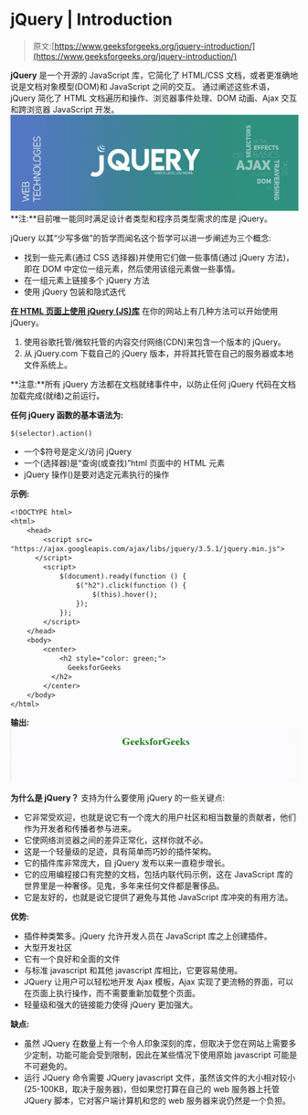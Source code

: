 # jQuery | Introduction

> 原文:[https://www.geeksforgeeks.org/jquery-introduction/](https://www.geeksforgeeks.org/jquery-introduction/)

**jQuery** 是一个开源的 JavaScript 库，它简化了 HTML/CSS 文档，或者更准确地说是文档对象模型(DOM)和 JavaScript 之间的交互。
通过阐述这些术语，jQuery 简化了 HTML 文档遍历和操作、浏览器事件处理、DOM 动画、Ajax 交互和跨浏览器 JavaScript 开发。
![](img/529c9c5d29a0ccde2c4a40a3e97de0a1.png)
**注:**目前唯一能同时满足设计者类型和程序员类型需求的库是 jQuery。

jQuery 以其“少写多做”的哲学而闻名这个哲学可以进一步阐述为三个概念:

*   找到一些元素(通过 CSS 选择器)并使用它们做一些事情(通过 jQuery 方法)，即在 DOM 中定位一组元素，然后使用该组元素做一些事情。
*   在一组元素上链接多个 jQuery 方法
*   使用 jQuery 包装和隐式迭代

<u>**在 HTML 页面上使用 jQuery (JS)库**</u>
在你的网站上有几种方法可以开始使用 jQuery。

1.  使用谷歌托管/微软托管的内容交付网络(CDN)来包含一个版本的 jQuery。
2.  从 jQuery.com 下载自己的 jQuery 版本，并将其托管在自己的服务器或本地文件系统上。

**注意:**所有 jQuery 方法都在文档就绪事件中，以防止任何 jQuery 代码在文档加载完成(就绪)之前运行。

**任何 jQuery 函数的基本语法为:**

```
$(selector).action()
```

*   一个$符号是定义/访问 jQuery
*   一个(选择器)是“查询(或查找)”html 页面中的 HTML 元素
*   jQuery 操作()是要对选定元素执行的操作

**示例:**

```
<!DOCTYPE html>
<html>
    <head>
        <script src=                
"https://ajax.googleapis.com/ajax/libs/jquery/3.5.1/jquery.min.js">
      </script>
        <script>
            $(document).ready(function () {
                $("h2").click(function () {
                    $(this).hover();
                });
            });
        </script>
    </head>
    <body>
        <center>
            <h2 style="color: green;">
              GeeksforGeeks
          </h2>
        </center>
    </body>
</html>
```

**输出:**
![](img/181197308ae5d448f0ca7227f37acd35.png)

**为什么是 jQuery？**
支持为什么要使用 jQuery 的一些关键点:

*   它非常受欢迎，也就是说它有一个庞大的用户社区和相当数量的贡献者，他们作为开发者和传播者参与进来。
*   它使网络浏览器之间的差异正常化，这样你就不必。
*   这是一个轻量级的足迹，具有简单而巧妙的插件架构。
*   它的插件库非常庞大，自 jQuery 发布以来一直稳步增长。
*   它的应用编程接口有完整的文档，包括内联代码示例，这在 JavaScript 库的世界里是一种奢侈。见鬼，多年来任何文件都是奢侈品。
*   它是友好的，也就是说它提供了避免与其他 JavaScript 库冲突的有用方法。

**优势:**

*   插件种类繁多。jQuery 允许开发人员在 JavaScript 库之上创建插件。
*   大型开发社区
*   它有一个良好和全面的文件
*   与标准 javascript 和其他 javascript 库相比，它更容易使用。
*   JQuery 让用户可以轻松地开发 Ajax 模板，Ajax 实现了更流畅的界面，可以在页面上执行操作，而不需要重新加载整个页面。
*   轻量级和强大的链接能力使得 jQuery 更加强大。

**缺点:**

*   虽然 JQuery 在数量上有一个令人印象深刻的库，但取决于您在网站上需要多少定制，功能可能会受到限制，因此在某些情况下使用原始 javascript 可能是不可避免的。
*   运行 JQuery 命令需要 JQuery javascript 文件，虽然该文件的大小相对较小(25-100KB，取决于服务器)，但如果您打算在自己的 web 服务器上托管 JQuery 脚本，它对客户端计算机和您的 web 服务器来说仍然是一个负担。